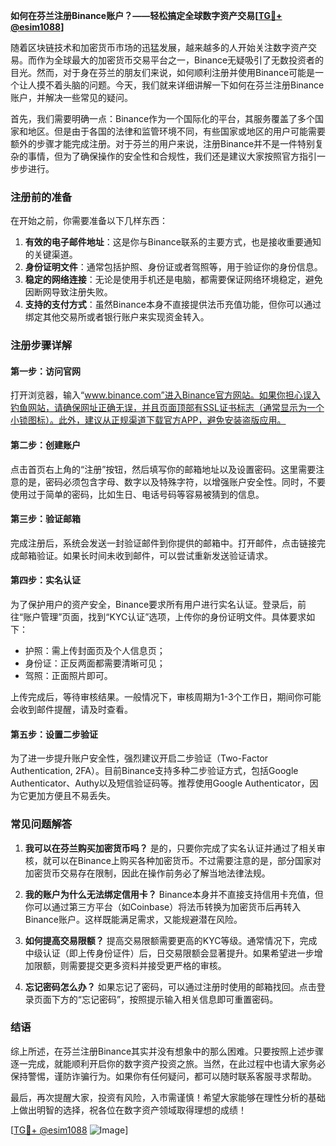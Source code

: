 **如何在芬兰注册Binance账户？——轻松搞定全球数字资产交易[[TG💪+ @esim1088](https://t.me/s/esim1088)]**

随着区块链技术和加密货币市场的迅猛发展，越来越多的人开始关注数字资产交易。而作为全球最大的加密货币交易平台之一，Binance无疑吸引了无数投资者的目光。然而，对于身在芬兰的朋友们来说，如何顺利注册并使用Binance可能是一个让人摸不着头脑的问题。今天，我们就来详细讲解一下如何在芬兰注册Binance账户，并解决一些常见的疑问。

首先，我们需要明确一点：Binance作为一个国际化的平台，其服务覆盖了多个国家和地区。但是由于各国的法律和监管环境不同，有些国家或地区的用户可能需要额外的步骤才能完成注册。对于芬兰的用户来说，注册Binance并不是一件特别复杂的事情，但为了确保操作的安全性和合规性，我们还是建议大家按照官方指引一步步进行。

### 注册前的准备

在开始之前，你需要准备以下几样东西：

1. **有效的电子邮件地址**：这是你与Binance联系的主要方式，也是接收重要通知的关键渠道。
2. **身份证明文件**：通常包括护照、身份证或者驾照等，用于验证你的身份信息。
3. **稳定的网络连接**：无论是使用手机还是电脑，都需要保证网络环境稳定，避免因断网导致注册失败。
4. **支持的支付方式**：虽然Binance本身不直接提供法币充值功能，但你可以通过绑定其他交易所或者银行账户来实现资金转入。

### 注册步骤详解

#### 第一步：访问官网

打开浏览器，输入“www.binance.com”进入Binance官方网站。如果你担心误入钓鱼网站，请确保网址正确无误，并且页面顶部有SSL证书标志（通常显示为一个小锁图标）。此外，建议从正规渠道下载官方APP，避免安装盗版应用。

#### 第二步：创建账户

点击首页右上角的“注册”按钮，然后填写你的邮箱地址以及设置密码。这里需要注意的是，密码必须包含字母、数字以及特殊字符，以增强账户安全性。同时，不要使用过于简单的密码，比如生日、电话号码等容易被猜到的信息。

#### 第三步：验证邮箱

完成注册后，系统会发送一封验证邮件到你提供的邮箱中。打开邮件，点击链接完成邮箱验证。如果长时间未收到邮件，可以尝试重新发送验证请求。

#### 第四步：实名认证

为了保护用户的资产安全，Binance要求所有用户进行实名认证。登录后，前往“账户管理”页面，找到“KYC认证”选项，上传你的身份证明文件。具体要求如下：
- 护照：需上传封面页及个人信息页；
- 身份证：正反两面都需要清晰可见；
- 驾照：正面照片即可。

上传完成后，等待审核结果。一般情况下，审核周期为1-3个工作日，期间你可能会收到邮件提醒，请及时查看。

#### 第五步：设置二步验证

为了进一步提升账户安全性，强烈建议开启二步验证（Two-Factor Authentication, 2FA）。目前Binance支持多种二步验证方式，包括Google Authenticator、Authy以及短信验证码等。推荐使用Google Authenticator，因为它更加方便且不易丢失。

### 常见问题解答

1. **我可以在芬兰购买加密货币吗？**
   是的，只要你完成了实名认证并通过了相关审核，就可以在Binance上购买各种加密货币。不过需要注意的是，部分国家对加密货币交易存在限制，因此在操作前务必了解当地法律法规。

2. **我的账户为什么无法绑定信用卡？**
   Binance本身并不直接支持信用卡充值，但你可以通过第三方平台（如Coinbase）将法币转换为加密货币后再转入Binance账户。这样既能满足需求，又能规避潜在风险。

3. **如何提高交易限额？**
   提高交易限额需要更高的KYC等级。通常情况下，完成中级认证（即上传身份证件）后，日交易限额会显著提升。如果希望进一步增加限额，则需要提交更多资料并接受更严格的审核。

4. **忘记密码怎么办？**
   如果忘记了密码，可以通过注册时使用的邮箱找回。点击登录页面下方的“忘记密码”，按照提示输入相关信息即可重置密码。

### 结语

综上所述，在芬兰注册Binance其实并没有想象中的那么困难。只要按照上述步骤逐一完成，就能顺利开启你的数字资产投资之旅。当然，在此过程中也请大家务必保持警惕，谨防诈骗行为。如果你有任何疑问，都可以随时联系客服寻求帮助。

最后，再次提醒大家，投资有风险，入市需谨慎！希望大家能够在理性分析的基础上做出明智的选择，祝各位在数字资产领域取得理想的成绩！

[[TG💪+ @esim1088](https://t.me/s/esim1088) ![Image](https://i.postimg.cc/4NQfJmqS/Snipaste-2025-05-13-00-14-12.png)]